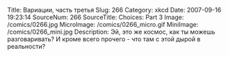 Title: Вариации, часть третья 
Slug: 266 
Category: xkcd 
Date: 2007-09-16 19:23:14 
SourceNum: 266 
SourceTitle: Choices: Part 3 
Image: /comics/0266.jpg 
MicroImage: /comics/0266_micro.gif 
MiniImage: /comics/0266_mini.jpg 
Description: Эй, это же космос, как ты можешь разговаривать? И кроме всего прочего - что там с этой дырой в реальности? 

